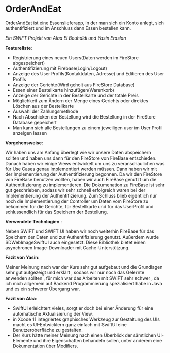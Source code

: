 # OrderAndEat

OrderAndEat ist eine Essenslieferapp, in der man sich ein Konto anlegt, sich authentifiziert und im Anschluss dann Essen bestellen kann.


*Ein SWIFT Projekt von Alaa El Bouhdidi und Yasin Eraslan*

**Featureliste**:

*  Registrierung eines neuen Users(Daten werden im FireStore abgespeichert)
*  Authentifizierung mit Firebase(Login/Logout)
*  Anzeige des User Profils(Kontaktdaten, Adresse) und Editieren des User Profils
*  Anzeige der Gerichte(Wird geholt aus FireStore Database)
*  Essen einer Bestellkarte hinzufügen(Warenkorb)
*  Anzeige der Gerichte in der Bestellkarte und der totale Preis
*  Möglichkeit zum Ändern der Menge eines Gerichts oder direktes Löschen aus der Bestellkarte
*  Auswahl der Zahlungsmethode
*  Nach Abschicken der Bestellung wird die Bestellung in der FireStore Database gepeichert
*  Man kann sich alle Bestellungen zu einem jeweiligen user im User Profil anzeigen lassen



**Vorgehensweise**:

Wir haben uns am Anfang überlegt wie wir unsere Daten abspeichern sollten und haben uns dann für den FireStore von FireBase entschieden. Danach haben wir einige Views entwickelt um
uns zu veranschaulichen was für Use Cases genau implementiert werden müssen. Dann haben wir mit der Implementierung der Authentifizierung begonnen. Da wir den FireStore von FireBase
benutzen wollten, haben wir auch FireBase genutzt um die Authentifizierung zu implementieren. Die Dokumenation zu FireBase ist sehr gut geschrieben, sodass wir sehr schnell erfolgreich
waren bei der Implementierung der Authentifizierung. Zum Schluss blieb eigentlich nur noch die Implementierung der Controller um Daten vom FireStore zu bekommen für die Gerichte, für
Bestellkarte und für das UserProfil und schlussendlich für das Speichern der Bestellung.



**Verwendete Technlogien** :

Neben SWIFT und SWIFT UI haben wir noch weiterhin FireBase für das Speichern der Daten und zur Authentifizierung genutzt. Außerdem wurde SDWebImageSwiftUI auch eingesetzt. 
Diese Bibliothek bietet einen asynchronen Image-Downloader mit Cache-Unterstützung.



**Fazit von Yasin**:

Meiner Meinung nach war der Kurs sehr gut aufgebaut und die Grundlagen sehr gut aufgezeigt und erklärt , sodass wir nur noch das Gelernte anwenden sollten , für mich war das Arbeiten mit SWIFT sehr schwer , da ich mich allgemein auf Backend Programmierung spezialisiert habe in Java und es ein schwerer Übergang war.  

**Fazit von Alaa**:

- SwiftUI erleichtert vieles, sorgt er doch bei einer Änderung für eine automatische Aktualisierung der View. 
- in Xcode 11 integriertes graphisches Werkzeug zur Gestaltung des UIs macht es UI-Entwicklern ganz einfach mit SwiftUI eine Benutzeroberfläche zu gestalten.
- Der Kurs hätte meiner Meinung nach einen Überblick der sämtlichen UI-Elemente und ihre Eigenschaften behandeln sollen, unter anderem eine Dokumentation über Modifiers. 
